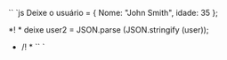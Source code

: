 

`` `js
Deixe o usuário = {
Nome: "John Smith",
idade: 35
};

*! *
deixe user2 = JSON.parse (JSON.stringify (user));
* /! *
`` `

